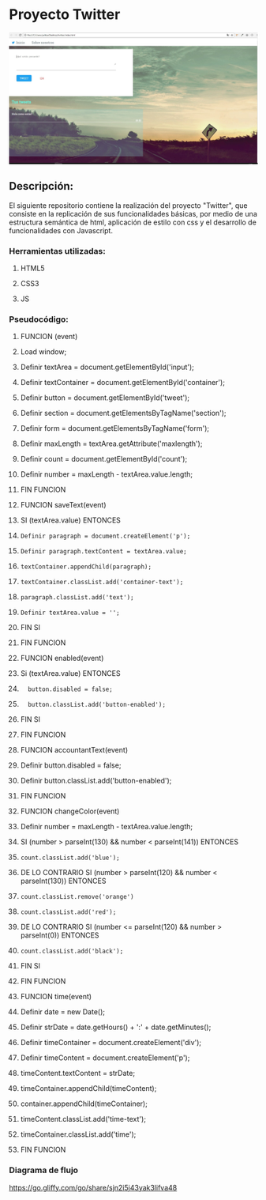 # Proyecto Twitter

![Twitter](assets/images/twitter.jpg "Twitter")


## Descripción:

El siguiente repositorio contiene la realización del proyecto "Twitter", que consiste en la replicación de sus funcionalidades básicas, por medio de una estructura semántica de html, aplicación de estilo con css y el desarrollo de funcionalidades con Javascript.

### Herramientas utilizadas:

1. HTML5

2. CSS3

3. JS

### Pseudocódigo:

1.	FUNCION (event)
2.	  Load  window;
3.    Definir textArea = document.getElementById('input');
4.    Definir textContainer = document.getElementById('container');
5.    Definir button = document.getElementById('tweet');
6.    Definir section = document.getElementsByTagName('section');
7.    Definir form = document.getElementsByTagName('form');
8.    Definir maxLength = textArea.getAttribute('maxlength');
9.    Definir count = document.getElementById('count');
10.   Definir number = maxLength - textArea.value.length;
11.	FIN FUNCION


12.	FUNCION saveText(event)
13.	  SI (textArea.value) ENTONCES
14.     Definir paragraph = document.createElement('p');
15.     Definir paragraph.textContent = textArea.value;
16.     textContainer.appendChild(paragraph);
17.     textContainer.classList.add('container-text');
18.     paragraph.classList.add('text');
19.     Definir textArea.value = '';
20.   FIN SI
21. FIN FUNCION

 
22.	FUNCION enabled(event)
23.	   Si (textArea.value)  ENTONCES
24.	      button.disabled = false;
25.       button.classList.add('button-enabled');
26.	   FIN SI
27.	FIN FUNCION


28.	FUNCION accountantText(event)
29.   Definir button.disabled = false;
30.   Definir button.classList.add('button-enabled');
31. FIN FUNCION


32. FUNCION changeColor(event)
33.   Definir number = maxLength - textArea.value.length;
34.   SI (number > parseInt(130) && number < parseInt(141)) ENTONCES
35.     count.classList.add('blue');
36.   DE LO CONTRARIO SI (number > parseInt(120) && number < parseInt(130)) ENTONCES
37.     count.classList.remove('orange')
38.     count.classList.add('red');
39.   DE LO CONTRARIO SI (number <= parseInt(120) && number > parseInt(0)) ENTONCES
40.     count.classList.add('black');
41.   FIN SI
42. FIN FUNCION


43. FUNCION time(event)
44.   Definir date = new Date();
45.   Definir strDate = date.getHours() + ':' + date.getMinutes();
46.   Definir timeContainer = document.createElement('div');
47.   Definir timeContent = document.createElement('p');
48.   timeContent.textContent = strDate;
49.   timeContainer.appendChild(timeContent);
50.   container.appendChild(timeContainer);
51.   timeContent.classList.add('time-text');
52.   timeContainer.classList.add('time'); 
53. FIN FUNCION


### Diagrama de flujo

https://go.gliffy.com/go/share/sjn2i5j43yak3lifva48